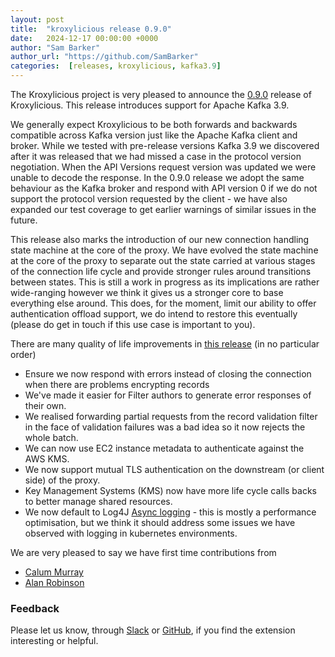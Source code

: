```yaml
---
layout: post
title:  "kroxylicious release 0.9.0"
date:   2024-12-17 00:00:00 +0000
author: "Sam Barker"
author_url: "https://github.com/SamBarker"
categories:  [releases, kroxylicious, kafka3.9]
---
```


The Kroxylicious project is very pleased to announce the [0.9.0](https://github.com/kroxylicious/kroxylicious/releases/tag/v0.9.0) release of Kroxylicious. This release introduces support for Apache Kafka 3.9. 

We generally expect Kroxylicious to be both forwards and backwards compatible across Kafka version just like the Apache Kafka client and broker. While we tested with pre-release versions Kafka 3.9 we discovered after it was released that we had missed a case in the protocol version negotiation. When the API Versions request version was updated we were unable to decode the response. In the 0.9.0 release we adopt the same behaviour as the Kafka broker and respond with API version 0 if we do not support the protocol version requested by the client - we have also expanded our test coverage to get earlier warnings of similar issues in the future. 

This release also marks the introduction of our new connection handling state machine at the core of the proxy. We have evolved the state machine at the core of the proxy to separate out the state carried at various stages of the connection life cycle and provide stronger rules around transitions between states. This is still a work in progress as its implications are rather wide-ranging however we think it gives us a stronger core to base everything else around. This does, for the moment, limit our ability to offer authentication offload support, we do intend to restore this eventually (please do get in touch if this use case is important to you).

There are many quality of life improvements in [this release](https://github.com/kroxylicious/kroxylicious/releases/tag/v0.9.0) (in no particular order)

- Ensure we now respond with errors instead of closing the connection when there are problems encrypting records 
- We've made it easier for Filter authors to generate error responses of their own.
- We realised forwarding partial requests from the record validation filter in the face of validation failures was a bad idea so it now rejects the whole batch.
- We can now use EC2 instance metadata to authenticate against the AWS KMS. 
- We now support mutual TLS authentication on the downstream (or client side) of the proxy.
- Key Management Systems (KMS) now have more life cycle calls backs to better manage shared resources. 
- We now default to Log4J [Async logging](https://logging.apache.org/log4j/2.x/manual/async.html) - this is mostly a performance optimisation, but we think it should address some issues we have observed with logging in kubernetes environments.

We are very pleased to say we have first time contributions from
- [Calum Murray](https://github.com/Cali0707)
- [Alan Robinson](https://github.com/alanrobinson-dwp)

### Feedback

Please let us know, through [Slack](https://kroxylicious.slack.com) or [GitHub](https://github.com/kroxylicious/kroxylicious/issues), if you find the extension interesting or helpful.
